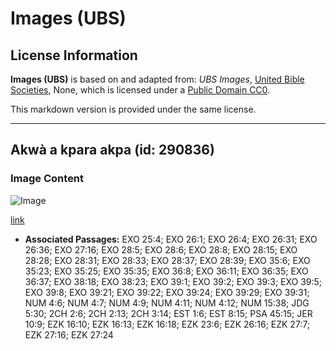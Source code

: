 # Images (UBS)

## License Information

**Images (UBS)** is based on and adapted from: _UBS Images_, [United Bible Societies](https://unitedbiblesocieties.org/), None, which is licensed under a [Public Domain CC0](https://creativecommons.org/public-domain/cc0/).

This markdown version is provided under the same license.



--------------------------------

## Akwà a kpara akpa (id: 290836)

### Image Content

![Image](https://cdn.aquifer.bible/aquifer-content/resources/Media/WEB-0349_embroidered_cloth.jpg)

[link](https://cdn.aquifer.bible/aquifer-content/resources/Media/WEB-0349_embroidered_cloth.jpg)

* **Associated Passages:** EXO 25:4; EXO 26:1; EXO 26:4; EXO 26:31; EXO 26:36; EXO 27:16; EXO 28:5; EXO 28:6; EXO 28:8; EXO 28:15; EXO 28:28; EXO 28:31; EXO 28:33; EXO 28:37; EXO 28:39; EXO 35:6; EXO 35:23; EXO 35:25; EXO 35:35; EXO 36:8; EXO 36:11; EXO 36:35; EXO 36:37; EXO 38:18; EXO 38:23; EXO 39:1; EXO 39:2; EXO 39:3; EXO 39:5; EXO 39:8; EXO 39:21; EXO 39:22; EXO 39:24; EXO 39:29; EXO 39:31; NUM 4:6; NUM 4:7; NUM 4:9; NUM 4:11; NUM 4:12; NUM 15:38; JDG 5:30; 2CH 2:6; 2CH 2:13; 2CH 3:14; EST 1:6; EST 8:15; PSA 45:15; JER 10:9; EZK 16:10; EZK 16:13; EZK 16:18; EZK 23:6; EZK 26:16; EZK 27:7; EZK 27:16; EZK 27:24

